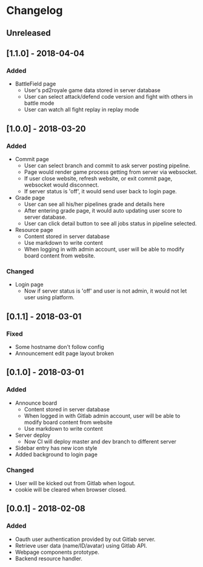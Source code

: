# Changelog

## Unreleased

## [1.1.0] - 2018-04-04
### Added
- BattleField page
    - User's pd2royale game data stored in server database
    - User can select attack/defend code version and fight with others in battle mode
    - User can watch all fight replay in replay mode


## [1.0.0] - 2018-03-20
### Added
- Commit page
    - User can select branch and commit to ask server posting pipeline.
    - Page would render game process getting from server via websocket.
    - If user close website, refresh website, or exit commit page, websocket would disconnect.
    - If server status is 'off', it would send user back to login page.
- Grade page
    - User can see all his/her pipelines grade and details here
    - After entering grade page, it would auto updating user score to server database.
    - User can click detail button to see all jobs status in pipeline selected.
- Resource page
    - Content stored in server database
    - Use markdown to write content
    - When logging in with admin account, user will be able to modify board content from website.

### Changed
- Login page
    - Now if server status is 'off' and user is not admin, it would not let user using platform.

## [0.1.1] - 2018-03-01
### Fixed
- Some hostname don't follow config
- Announcement edit page layout broken

## [0.1.0] - 2018-03-01
### Added
- Announce board
    - Content stored in server database
    - When logged in with Gitlab admin account, user will be able to modify board content from website
    - Use markdown to write content
- Server deploy
    - Now CI will deploy master and dev branch to different server
- Sidebar entry has new icon style
- Added background to login page

### Changed
- User will be kicked out from Gitlab when logout.
- cookie will be cleared when browser closed.

## [0.0.1] - 2018-02-08
### Added
- Oauth user authentication provided by out Gitlab server.
- Retrieve user data (name/ID/avatar) using Gitlab API.
- Webpage components prototype.
- Backend resource handler.

